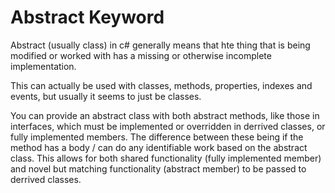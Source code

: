 # Abstract Keyword

Abstract (usually class) in c# generally means that hte thing that is being modified or worked with has a missing or otherwise incomplete implementation. 

This can actually be used with classes, methods, properties, indexes and events, but usually it seems to just be classes.

You can provide an abstract class with both abstract methods, like those in interfaces, which must be implemented or overridden in derrived classes, or fully implemented members. The difference between these being if the method has a body / can do any identifiable work based on the abstract class. This allows for both shared functionality (fully implemented member) and novel but matching functionality (abstract member) to be passed to derrived classes.

